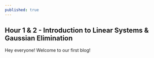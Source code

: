 ```yaml
---
published: true
---
```

## Hour 1 & 2 - Introduction to Linear Systems & Gaussian Elimination

Hey everyone! Welcome to our first blog! 



